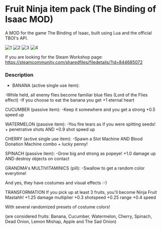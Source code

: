 # Fruit Ninja item pack (The Binding of Isaac MOD)

A MOD for the game The Binding of Isaac, built using Lua and the official TBOI's API.

![1](https://i.imgur.com/iqhKQiz.png)
![2](https://i.imgur.com/O6yxeH3.png)
![3](https://i.imgur.com/5QcTwFI.png)
![4](https://i.imgur.com/Gx6cVGV.png)

If you are looking for the Steam Workshop page:
https://steamcommunity.com/sharedfiles/filedetails/?id=844685072

### Description

  - BANANA (active single use item):
  
-While held, all enemy flies become familiar blue flies (Lord of the Flies effect)
-If you choose to eat the banana you get +1 eternal heart

CUCUMBER (passive item):
-Keep it somewhere and you get a strong +0.5 speed up

WATERMELON (passive item):
-You fire tears as if you were spitting seeds! + penetrative shots AND +0.9 shot speed up

CHERRY (active single use item):
-Spawn a Slot Machine AND Blood Donation Machine combo + lucky penny!

SPINACH (passive item):
-Grow big and strong as popeye! +1.0 damage up AND destroy objects on contact

GRANDMA's MULTIVITAMINICS (pill):
-Swallow to get a random color everytime!


And yes, they have costumes and visual effects :-)


TRANSFORMATION
If you pick up at least 3 fruits, you'll become Ninja Fruit Mastahh!
+1.25 damage multiplier
+0.3 shotspeed
+0.25 range
+0.4 speed

With several randomized presets of costume colors!

(are considered fruits: Banana, Cucumber, Watermelon, Cherry, Spinach, Dead Onion, Lemon Mishap, Apple and The Sad Onion)
